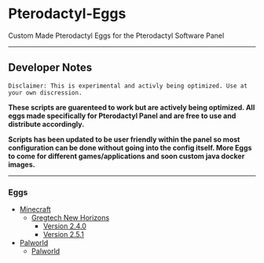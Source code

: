 # Pterodactyl-Eggs
Custom Made Pterodactyl Eggs for the Pterodactyl Software Panel

---

## Developer Notes

`Disclaimer: This is experimental and activly being optimized. Use at your own discression.`

**These scripts are guarenteed to work but are actively being optimized. All eggs made specifically for Pterodactyl Panel and are free to use and distribute accordingly.**

**Scripts has been updated to be user friendly within the panel so most configuration can be done without going into the config itself. More Eggs to come for different games/applications and soon custom java docker images.**

---

### Eggs
* [Minecraft](https://github.com/EpicPlayzGames/Pterodactyl-Eggs/blob/main/Eggs/Games/Minecraft/)
   * [Gregtech New Horizons](https://github.com/EpicPlayzGames/Pterodactyl-Eggs/blob/main/Eggs/Games/Minecraft/GregtechNewHorizons/)
      * [Version 2.4.0](https://github.com/EpicPlayzGames/Pterodactyl-Eggs/blob/main/Eggs/Games/Minecraft/GregtechNewHorizons/v2.4.0/)
      * [Version 2.5.1](https://github.com/EpicPlayzGames/Pterodactyl-Eggs/blob/main/Eggs/Games/Minecraft/GregtechNewHorizons/v2.5.1/)
* [Palworld](https://github.com/EpicPlayzGames/Pterodactyl-Eggs/blob/main/Eggs/Games/Palworld/)
   * [Palworld](https://github.com/EpicPlayzGames/Pterodactyl-Eggs/blob/main/Eggs/Games/Palworld/egg-palworld.json)

